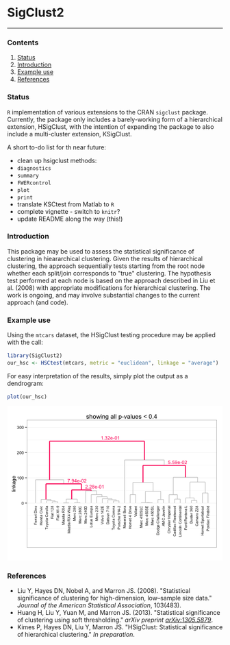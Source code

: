 SigClust2 
=======================
_______________________

### Contents
1. [Status](#status)
2. [Introduction](#intro)
3. [Example use](#use)
4. [References](#refs)


### <a name="status"></a> Status
`R` implementation of various extensions to the CRAN `sigclust` package.
Currently, the package only includes a barely-working form of a hierarchical 
extension, HSigClust, with the intention of expanding the package to also 
include a multi-cluster extension, KSigClust.

A short to-do list for th near future:
 * clean up hsigclust methods:
  * `diagnostics`
  * `summary`
  * `FWERcontrol`
  * `plot`
  * `print`
 * translate KSCtest from Matlab to `R`
 * complete vignette - switch to `knitr`?
 * update README along the way (this!)


### <a name="intro"></a> Introduction
This package may be used to assess the statistical significance of clustering in
hieararchical clustering. Given the results of hierarchical clustering,
the approach sequentially tests starting from the root node whether each 
split/join corresponds to "true" clustering. The hypothesis test performed at each
node is based on the approach described in Liu et al. (2008) with appropriate
modifications for hierarchical clustering. The work is ongoing, and may involve
substantial changes to the current approach (and code).


### <a name="use"></a> Example use
Using the `mtcars` dataset, the HSigClust testing procedure may be applied with 
the call:


```r
library(SigClust2)
our_hsc <- HSCtest(mtcars, metric = "euclidean", linkage = "average")
```



For easy interpretation of the results, simply plot the output as a dendrogram:


```r
plot(our_hsc)
```

![plot of chunk unnamed-chunk-2](figure/unnamed-chunk-2.png) 



### <a name="refs"></a> References

* Liu Y, Hayes DN, Nobel A, and Marron JS. (2008). "Statistical significance of clustering for high-dimension, low–sample size data." _Journal of the American Statistical Association_, 103(483).
* Huang H, Liu Y, Yuan M, and Marron JS. (2013). "Statistical significance of clustering using soft thresholding." _arXiv preprint [arXiv:1305.5879]_.
* Kimes P, Hayes DN, Liu Y, Marron JS. "HSigClust: Statistical significance of hierarchical clustering." _In preparation_.

[arXiv:1305.5879]: http://arxiv.org/abs/1305.5879
